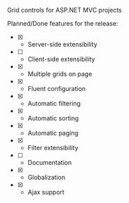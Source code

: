 Grid controls for ASP.NET MVC projects

Planned/Done features for the release:
- [x] - Server-side extensibility
- [ ] - Client-side extensibility
- [x] - Multiple grids on page
- [x] - Fluent configuration
- [x] - Automatic filtering
- [x] - Automatic sorting
- [x] - Automatic paging
- [x] - Filter extensibility
- [ ] - Documentation
- [x] - Globalization
- [x] - Ajax support